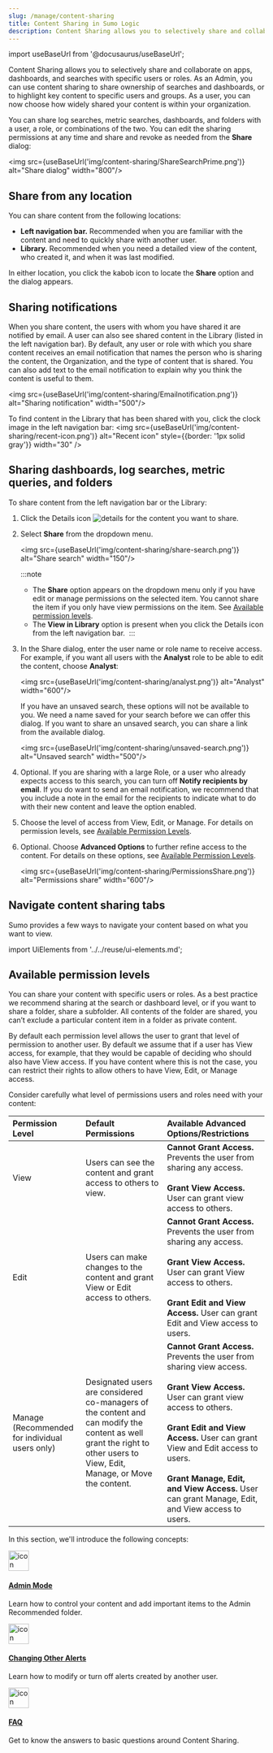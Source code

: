 ```yaml
---
slug: /manage/content-sharing
title: Content Sharing in Sumo Logic
description: Content Sharing allows you to selectively share and collaborate on apps, dashboards, and searches with specific users or roles.
---
```


import useBaseUrl from '@docusaurus/useBaseUrl';

Content Sharing allows you to selectively share and collaborate on apps, dashboards, and searches with specific users or roles. As an Admin, you can use content sharing to share ownership of searches and dashboards, or to highlight key content to specific users and groups. As a user, you can now choose how widely shared your content is within your organization.

You can share log searches, metric searches, dashboards, and folders with a user, a role, or combinations of the two. You can edit the sharing permissions at any time and share and revoke as needed from the **Share** dialog:  

<img src={useBaseUrl('img/content-sharing/ShareSearchPrime.png')} alt="Share dialog" width="800"/>

## Share from any location

You can share content from the following locations:

* **Left navigation bar.** Recommended when you are familiar with the content and need to quickly share with another user.
* **Library.** Recommended when you need a detailed view of the content, who created it, and when it was last modified.

In either location, you click the kabob icon to locate the **Share** option and the dialog appears.

## Sharing notifications

When you share content, the users with whom you have shared it are notified by email. A user can also see shared content in the Library (listed in the left navigation bar). By default, any user or role with which you share content receives an email notification that names the person who is sharing the content, the Organization, and the type of content that is shared. You can also add text to the email notification to explain why you think the content is useful to them.

<img src={useBaseUrl('img/content-sharing/Emailnotification.png')} alt="Sharing notification" width="500"/>

To find content in the Library that has been shared with you, click the clock image in the left navigation bar: <img src={useBaseUrl('img/content-sharing/recent-icon.png')} alt="Recent icon" style={{border: '1px solid gray'}} width="30" />

## Sharing dashboards, log searches, metric queries, and folders

To share content from the left navigation bar or the Library:

1. Click the Details icon ![details](/img/content-sharing/details.png) for the content you want to share.
1. Select **Share** from the dropdown menu.

    <img src={useBaseUrl('img/content-sharing/share-search.png')} alt="Share search" width="150"/>

    :::note
    * The **Share** option appears on the dropdown menu only if you have edit or manage permissions on the selected item. You cannot share the item if you only have view permissions on the item. See [Available permission levels](#available-permission-levels).
    * The **View in Library** option is present when you click the Details icon from the left navigation bar. 
    :::

1. In the Share dialog, enter the user name or role name to receive access. For example, if you want all users with the **Analyst** role to be able to edit the content, choose **Analyst**:    

    <img src={useBaseUrl('img/content-sharing/analyst.png')} alt="Analyst" width="600"/>

    If you have an unsaved search, these options will not be available to you. We need a name saved for your search before we can offer this dialog. If you want to share an unsaved search, you can share a link from the available dialog.   

    <img src={useBaseUrl('img/content-sharing/unsaved-search.png')} alt="Unsaved search" width="500"/>
1. Optional. If you are sharing with a large Role, or a user who already expects access to this search, you can turn off **Notify recipients by email**. If you do want to send an email notification, we recommend that you include a note in the email for the recipients to indicate what to do with their new content and leave the option enabled.
1. Choose the level of access from View, Edit, or Manage. For details on permission levels, see [Available Permission Levels](#available-permission-levels).
1. Optional. Choose **Advanced Options** to further refine access to the content. For details on these options, see [Available Permission Levels](#available-permission-levels).

    <img src={useBaseUrl('img/content-sharing/PermissionsShare.png')} alt="Permissions share" width="600"/>

## Navigate content sharing tabs

Sumo provides a few ways to navigate your content based on what you want to view.

import UiElements from '../../reuse/ui-elements.md';

<UiElements/>

## Available permission levels

You can share your content with specific users or roles. As a best practice we recommend sharing at the search or dashboard level, or if you want to share a folder, share a subfolder. All contents of the folder are shared, you can’t exclude a particular content item in a folder as private content.

By default each permission level allows the user to grant that level of permission to another user. By default we assume that if a user has View access, for example, that they would be capable of deciding who should also have View access. If you have content where this is not the case, you can restrict their rights to allow others to have View, Edit, or Manage access.

Consider carefully what level of permissions users and roles need with
your content:

| Permission Level | Default Permissions | Available Advanced Options/Restrictions |
| :-- | :-- | :-- |
| View | Users can see the content and grant access to others to view. | **Cannot Grant Access.** Prevents the user from sharing any access.<br/><br/>**Grant View Access.** User can grant view access to others. |
| Edit | Users can make changes to the content and grant View or Edit access to others. | **Cannot Grant Access.** Prevents the user from sharing any access.<br/><br/>**Grant View Access.** User can grant View access to others.<br/><br/>**Grant Edit and View Access.** User can grant Edit and View access to users. |
| Manage<br/>(Recommended for individual users only) | Designated users are considered co-managers of the content and can modify the content as well grant the right to other users to View, Edit, Manage, or Move the content. | **Cannot Grant Access.** Prevents the user from sharing view access.<br/><br/>**Grant View Access.** User can grant view access to others.<br/><br/>**Grant Edit and View Access.** User can grant View and Edit access to users.<br/><br/>**Grant Manage, Edit, and View Access.** User can grant Manage, Edit, and View access to users. |


In this section, we'll introduce the following concepts:

<div className="box-wrapper" >
<div className="box smallbox card">
  <div className="container">
  <a href="/docs/manage/content-sharing/admin-mode"><img src={useBaseUrl('img/icons/business/networking.png')} alt="icon" width="40"/><h4>Admin Mode</h4></a>
  <p>Learn how to control your content and add important items to the Admin Recommended folder.</p>
  </div>
</div>
<div className="box smallbox card">
  <div className="container">
  <a href="/docs/manage/content-sharing/changing-alerts"><img src={useBaseUrl('img/icons/business/networking.png')} alt="icon" width="40"/><h4>Changing Other Alerts</h4></a>
  <p>Learn how to modify or turn off alerts created by another user.</p>
  </div>
</div>
<div className="box smallbox card">
  <div className="container">
  <a href="/docs/manage/content-sharing/content-sharing-faq"><img src={useBaseUrl('img/icons/business/networking.png')} alt="icon" width="40"/><h4>FAQ</h4></a>
  <p>Get to know the answers to basic questions around Content Sharing.</p>
  </div>
</div>
</div>
